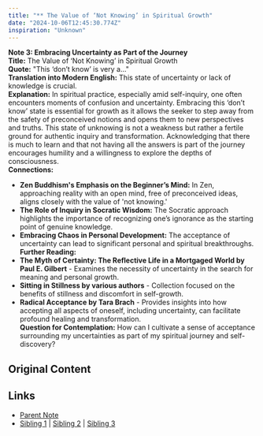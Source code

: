 ```yaml
---
title: "** The Value of ‘Not Knowing’ in Spiritual Growth"
date: "2024-10-06T12:45:30.774Z"
inspiration: "Unknown"
---
```


  
**Note 3: Embracing Uncertainty as Part of the Journey**  
**Title:** The Value of ‘Not Knowing’ in Spiritual Growth  
**Quote:** "This ‘don’t know’ is very a..."  
**Translation into Modern English:** This state of uncertainty or lack of knowledge is crucial.  
**Explanation:** In spiritual practice, especially amid self-inquiry, one often encounters moments of confusion and uncertainty. Embracing this ‘don’t know’ state is essential for growth as it allows the seeker to step away from the safety of preconceived notions and opens them to new perspectives and truths. This state of unknowing is not a weakness but rather a fertile ground for authentic inquiry and transformation. Acknowledging that there is much to learn and that not having all the answers is part of the journey encourages humility and a willingness to explore the depths of consciousness.  
**Connections:**  
- **Zen Buddhism's Emphasis on the Beginner’s Mind:** In Zen, approaching reality with an open mind, free of preconceived ideas, aligns closely with the value of 'not knowing.'  
- **The Role of Inquiry in Socratic Wisdom:** The Socratic approach highlights the importance of recognizing one’s ignorance as the starting point of genuine knowledge.  
- **Embracing Chaos in Personal Development:** The acceptance of uncertainty can lead to significant personal and spiritual breakthroughs.  
**Further Reading:**  
- **The Myth of Certainty: The Reflective Life in a Mortgaged World by Paul E. Gilbert** - Examines the necessity of uncertainty in the search for meaning and personal growth.  
- **Sitting in Stillness by various authors** - Collection focused on the benefits of stillness and discomfort in self-growth.  
- **Radical Acceptance by Tara Brach** - Provides insights into how accepting all aspects of oneself, including uncertainty, can facilitate profound healing and transformation.  
**Question for Contemplation:** How can I cultivate a sense of acceptance surrounding my uncertainties as part of my spiritual journey and self-discovery?  


## Original Content



## Links

- [Parent Note](/parent-note.md)
- [Sibling 1](/zettel1.md) | [Sibling 2](/zettel2.md) | [Sibling 3](/zettel3.md)
